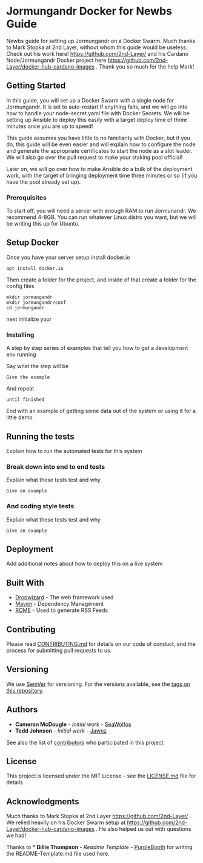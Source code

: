 # Jormungandr Docker for Newbs Guide 

Newbs guide for setting up Jormungandr on a Docker Swarm. Much thanks to Mark Stopka at 2nd Layer, without whom this guide would be useless. Check out his work here! https://github.com/2nd-Layer/ and his Cardano Node/Jormungandr Docker project here https://github.com/2nd-Layer/docker-hub-cardano-images . Thank you so much for the help Mark!

## Getting Started

In this guide, you will set up a Docker Swarm with a single node for Jormungandr. It is set to auto-restart if anything fails, and we will go into how to handle your node-secret.yaml file with Docker Secrets. We will be setting up Ansible to deploy this easily with a target deploy time of three minutes once you are up to speed!

This guide assumes you have little to no familiarity with Docker, but if you do, this guide will be even easier and will explain how to configure the node and generate the appropriate certificates to start the node as a slot leader. We will also go over the pull request to make your staking pool official!

Later on, we will go over how to make Ansible do a bulk of the deployment work, with the target of bringing deployment time three minutes or so (if you have the pool already set up).

### Prerequisites

To start off, you will need a server with enough RAM to run Jormunandr. We recommend 4-8GB. You can run whatever Linux distro you want, but we will be writing this up for Ubuntu.


## Setup Docker

Once you have your server setup install docker.io

```
apt install docker.io
```

Then create a folder for the project, and inside of that create a folder for the config files

```
mkdir jormungandr
mkdir jormungandr/conf
cd jormungandr
```

next initialize your 
### Installing

A step by step series of examples that tell you how to get a development env running

Say what the step will be

```
Give the example
```

And repeat

```
until finished
```

End with an example of getting some data out of the system or using it for a little demo

## Running the tests

Explain how to run the automated tests for this system

### Break down into end to end tests

Explain what these tests test and why

```
Give an example
```

### And coding style tests

Explain what these tests test and why

```
Give an example
```

## Deployment

Add additional notes about how to deploy this on a live system

## Built With

* [Dropwizard](http://www.dropwizard.io/1.0.2/docs/) - The web framework used
* [Maven](https://maven.apache.org/) - Dependency Management
* [ROME](https://rometools.github.io/rome/) - Used to generate RSS Feeds

## Contributing

Please read [CONTRIBUTING.md](https://gist.github.com/PurpleBooth/b24679402957c63ec426) for details on our code of conduct, and the process for submitting pull requests to us.

## Versioning

We use [SemVer](http://semver.org/) for versioning. For the versions available, see the [tags on this repository](https://github.com/your/project/tags). 

## Authors

* **Cameron McDougle** - *Initial work* - [SeaWolfos](https://github.com/SeaWolfos)
* **Tedd Johnson** - *Initial work* - [Jawnz](https://github.com/JawnZ)

See also the list of [contributors](https://github.com/your/project/contributors) who participated in this project.

## License

This project is licensed under the MIT License - see the [LICENSE.md](LICENSE.md) file for details

## Acknowledgments

Much thanks to Mark Stopka at 2nd Layer https://github.com/2nd-Layer/ . We relied heavily on his Docker Swarm setup at https://github.com/2nd-Layer/docker-hub-cardano-images . He also helped us out with questions we had!

Thanks to * **Billie Thompson** - *Readme Template* - [PurpleBooth](https://github.com/PurpleBooth)
for writing the README-Template.md file used here. 
